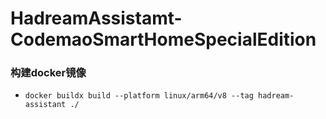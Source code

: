 # HadreamAssistamt-CodemaoSmartHomeSpecialEdition

### 构建docker镜像
- `docker buildx build --platform linux/arm64/v8 --tag hadream-assistant ./`
